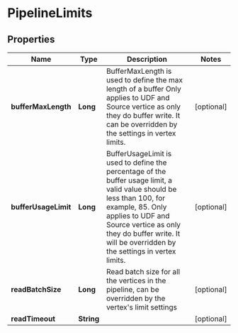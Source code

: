 

# PipelineLimits


## Properties

Name | Type | Description | Notes
------------ | ------------- | ------------- | -------------
**bufferMaxLength** | **Long** | BufferMaxLength is used to define the max length of a buffer Only applies to UDF and Source vertice as only they do buffer write. It can be overridden by the settings in vertex limits. |  [optional]
**bufferUsageLimit** | **Long** | BufferUsageLimit is used to define the percentage of the buffer usage limit, a valid value should be less than 100, for example, 85. Only applies to UDF and Source vertice as only they do buffer write. It will be overridden by the settings in vertex limits. |  [optional]
**readBatchSize** | **Long** | Read batch size for all the vertices in the pipeline, can be overridden by the vertex&#39;s limit settings |  [optional]
**readTimeout** | **String** |  |  [optional]



